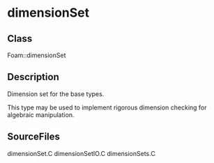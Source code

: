 # dimensionSet 
## Class
Foam::dimensionSet

## Description
Dimension set for the base types.

This type may be used to implement rigorous dimension checking
for algebraic manipulation.

## SourceFiles
dimensionSet.C
dimensionSetIO.C
dimensionSets.C

